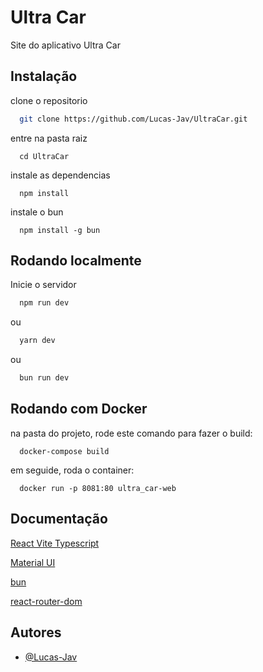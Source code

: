 # Ultra Car

Site do aplicativo Ultra Car


## Instalação


clone o repositorio
```bash
  git clone https://github.com/Lucas-Jav/UltraCar.git
```

entre na pasta raiz
```node
  cd UltraCar
```

instale as dependencias
```node
  npm install
```

instale o bun
```node
  npm install -g bun
```


## Rodando localmente

Inicie o servidor

```bash
  npm run dev
```

ou

```bash
  yarn dev
```

ou

```bash
  bun run dev
```


## Rodando com Docker

na pasta do projeto, rode este comando para fazer o build:

```docker
  docker-compose build
```

em seguide, roda o container:

```docker
  docker run -p 8081:80 ultra_car-web
```

## Documentação

[React Vite Typescript](https://vitejs.dev)

[Material UI](https://mui.com/material-ui/)

[bun](https://bun.sh)

[react-router-dom](https://www.npmjs.com/package/react-router-dom)



## Autores

- [@Lucas-Jav](https://github.com/Lucas-Jav)


